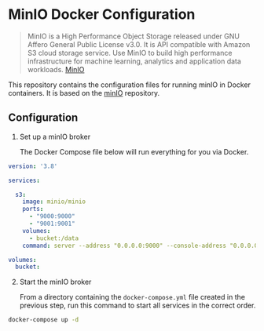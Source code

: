 # MinIO Docker Configuration

> MinIO is a High Performance Object Storage released under GNU Affero General Public License v3.0. It is API compatible with Amazon S3 cloud storage service. Use MinIO to build high performance infrastructure for machine learning, analytics and application data workloads. [MinIO](https://min.io/)

This repository contains the configuration files for running minIO in Docker containers. It is based on the [minIO](https://min.io/docs/minio/container/index.html) repository.

## Configuration

1. Set up a minIO broker

   The Docker Compose file below will run everything for you via Docker.

```yml
version: '3.8'

services:

  s3:
    image: minio/minio
    ports:
      - "9000:9000"
      - "9001:9001"
    volumes:
      - bucket:/data
    command: server --address "0.0.0.0:9000" --console-address "0.0.0.0:9001" /data

volumes:
  bucket:
```

2. Start the minIO broker

   From a directory containing the `docker-compose.yml` file created in the previous step, run this command to start all services in the correct order.

```bash
docker-compose up -d
```